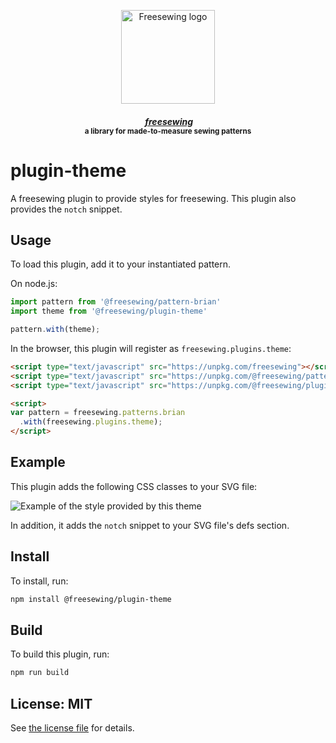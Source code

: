 <p align="center">
  <a title="Go to freesewing.org" href="https://freesewing.org/"><img src="https://freesewing.org/img/logo/black.svg" align="center" width="150px" alt="Freesewing logo"/></a>
</p>
<h4 align="center"><em>&nbsp;<a title="Go to freesewing.org" href="https://freesewing.org/">freesewing</a></em>
<br><sup>a library for made-to-measure sewing patterns</sup>
</h4>

# plugin-theme

A freesewing plugin to provide styles for freesewing. This plugin also provides the `notch` snippet.

## Usage

To load this plugin, add it to your instantiated pattern.

On node.js:

```js
import pattern from '@freesewing/pattern-brian'
import theme from '@freesewing/plugin-theme'

pattern.with(theme);
```

In the browser, this plugin will register as `freesewing.plugins.theme`:

```html
<script type="text/javascript" src="https://unpkg.com/freesewing"></script>
<script type="text/javascript" src="https://unpkg.com/@freesewing/pattern-brian"></script>
<script type="text/javascript" src="https://unpkg.com/@freesewing/plugin-theme"></script>

<script>
var pattern = freesewing.patterns.brian
  .with(freesewing.plugins.theme);
</script>
```

## Example

This plugin adds the following CSS classes to your SVG file:

![Example of the style provided by this theme](https://github.com/freesewing/plugin-theme/raw/master/img/example.png)

In addition, it adds the `notch` snippet to your SVG file's defs section.

## Install

To install, run:

```sh
npm install @freesewing/plugin-theme
```

## Build

To build this plugin, run:

```sh
npm run build
```

## License: MIT

See [the license file](https://github.com/freesewing/plugin-theme/blob/master/LICENSE)
for details.
